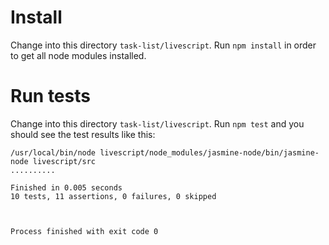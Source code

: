 # Install
Change into this directory `task-list/livescript`.
Run `npm install` in order to get all node modules installed.

# Run tests
Change into this directory `task-list/livescript`.
Run `npm test` and you should see the test results like this:

    /usr/local/bin/node livescript/node_modules/jasmine-node/bin/jasmine-node livescript/src
    ..........

    Finished in 0.005 seconds
    10 tests, 11 assertions, 0 failures, 0 skipped



    Process finished with exit code 0
